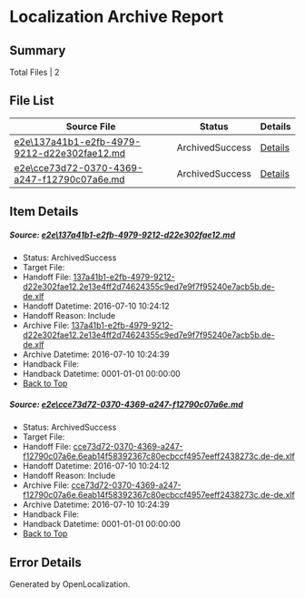 # <a name='report-top'></a> Localization Archive Report

## Summary
 Total Files | 2

## File List
 Source File | Status | Details 
 ----------- | ------ | ------- 
 [e2e\137a41b1-e2fb-4979-9212-d22e302fae12.md](https://github.com/OpenLocalizationTestOrg/oltest/blob/0f5969d6a7328f0d9eed2144bf6aeda87361453a/e2e/137a41b1-e2fb-4979-9212-d22e302fae12.md) | ArchivedSuccess | [Details](#0f8ac55e023f88e37252d4a2edb1d6e0563d315a1)
 [e2e\cce73d72-0370-4369-a247-f12790c07a6e.md](https://github.com/OpenLocalizationTestOrg/oltest/blob/0f5969d6a7328f0d9eed2144bf6aeda87361453a/e2e/cce73d72-0370-4369-a247-f12790c07a6e.md) | ArchivedSuccess | [Details](#901f780e5b7da829548ebe205992e61ac7982d657)

## Item Details
##### <a name='0f8ac55e023f88e37252d4a2edb1d6e0563d315a1'></a> Source: [e2e\137a41b1-e2fb-4979-9212-d22e302fae12.md](https://github.com/OpenLocalizationTestOrg/oltest/blob/0f5969d6a7328f0d9eed2144bf6aeda87361453a/e2e/137a41b1-e2fb-4979-9212-d22e302fae12.md)
* Status: ArchivedSuccess
* Target File: 
* Handoff File: [137a41b1-e2fb-4979-9212-d22e302fae12.2e13e4ff2d74624355c9ed7e9f7f95240e7acb5b.de-de.xlf](https://github.com/OpenLocalizationTestOrg/olhandoff-e2e/blob/8eb0e0dd8cc727d4934c9d9133107094b9e8dbd0/ol-handoff/OpenLocalizationTestOrg/oltest-dede-fly/ci/137a41b1-e2fb-4979-9212-d22e302fae12.2e13e4ff2d74624355c9ed7e9f7f95240e7acb5b.de-de.xlf)
* Handoff Datetime: 2016-07-10 10:24:12
* Handoff Reason: Include
* Archive File: [137a41b1-e2fb-4979-9212-d22e302fae12.2e13e4ff2d74624355c9ed7e9f7f95240e7acb5b.de-de.xlf](https://github.com/OpenLocalizationTestOrg/olhandoff-e2e/blob/b014f433faac9320a155599fad1f5effcac21d68/ol-archive/OpenLocalizationTestOrg/oltest-dede-fly/ci/137a41b1-e2fb-4979-9212-d22e302fae12.2e13e4ff2d74624355c9ed7e9f7f95240e7acb5b.de-de.xlf)
* Archive Datetime: 2016-07-10 10:24:39
* Handback File: 
* Handback Datetime: 0001-01-01 00:00:00
* [Back to Top](#report-top)

##### <a name='901f780e5b7da829548ebe205992e61ac7982d657'></a> Source: [e2e\cce73d72-0370-4369-a247-f12790c07a6e.md](https://github.com/OpenLocalizationTestOrg/oltest/blob/0f5969d6a7328f0d9eed2144bf6aeda87361453a/e2e/cce73d72-0370-4369-a247-f12790c07a6e.md)
* Status: ArchivedSuccess
* Target File: 
* Handoff File: [cce73d72-0370-4369-a247-f12790c07a6e.6eab14f58392367c80ecbccf4957eeff2438273c.de-de.xlf](https://github.com/OpenLocalizationTestOrg/olhandoff-e2e/blob/8eb0e0dd8cc727d4934c9d9133107094b9e8dbd0/ol-handoff/OpenLocalizationTestOrg/oltest-dede-fly/ci/cce73d72-0370-4369-a247-f12790c07a6e.6eab14f58392367c80ecbccf4957eeff2438273c.de-de.xlf)
* Handoff Datetime: 2016-07-10 10:24:12
* Handoff Reason: Include
* Archive File: [cce73d72-0370-4369-a247-f12790c07a6e.6eab14f58392367c80ecbccf4957eeff2438273c.de-de.xlf](https://github.com/OpenLocalizationTestOrg/olhandoff-e2e/blob/b014f433faac9320a155599fad1f5effcac21d68/ol-archive/OpenLocalizationTestOrg/oltest-dede-fly/ci/cce73d72-0370-4369-a247-f12790c07a6e.6eab14f58392367c80ecbccf4957eeff2438273c.de-de.xlf)
* Archive Datetime: 2016-07-10 10:24:39
* Handback File: 
* Handback Datetime: 0001-01-01 00:00:00
* [Back to Top](#report-top)


## Error Details

Generated by OpenLocalization.
